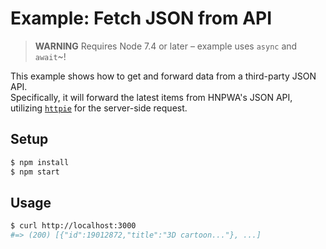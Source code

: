 # Example: Fetch JSON from API

> **WARNING** Requires Node 7.4 or later – example uses `async` and `await`~!

This example shows how to get and forward data from a third-party JSON API.<br>
Specifically, it will forward the latest items from HNPWA's JSON API, utilizing [`httpie`](https://github.com/lukeed/httpie) for the server-side request.

## Setup

```sh
$ npm install
$ npm start
```

## Usage

```sh
$ curl http://localhost:3000
#=> (200) [{"id":19012872,"title":"3D cartoon..."}, ...]
```
